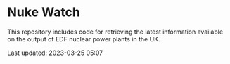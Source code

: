 # Nuke Watch

This repository includes code for retrieving the latest information available on the output of EDF nuclear power plants in the UK.

Last updated: 2023-03-25 05:07